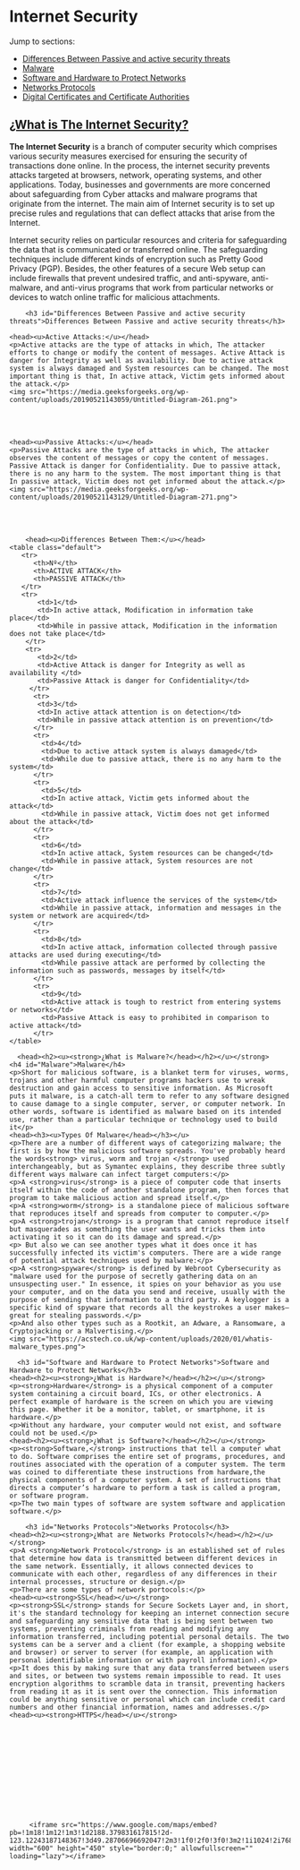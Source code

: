 
  <html>
   <head> 
     <meta charset="utf-8">
     <title>Internet Security</title>
   </head>
    <h1>Internet Security</h1> 
	  
<p>Jump to sections: 
     <ul>   
		<li><a href="#Differences Between Passive and active security threats">Differences Between Passive and active security threats</a></li>
                <li><a href="#Malware">Malware</a></li>
		<li><a href="#Software and Hardware to Protect Networks">Software and Hardware to Protect Networks</a></li>
		<li><a href="#Networks Protocols">Networks Protocols</a></li>
		<li><a href="#Digital Certificates and Certificate Authorities">Digital Certificates and Certificate Authorities</a></li>
     </ul>
  </p>
	<head><h2><u><strong> ¿What is The Internet Security?</strong></u></h2></head>
	<p><strong>The Internet Security</strong> is a branch of computer security which comprises various security measures exercised for ensuring the security of transactions done online. In the process, the internet security prevents attacks targeted at browsers, network, operating systems, and other applications. Today, businesses and governments are more concerned about safeguarding from Cyber attacks and malware programs that originate from the internet. The main aim of Internet security is to set up precise rules and regulations that can deflect attacks that arise from the Internet.  </p>
	<p>Internet security relies on particular resources and criteria for safeguarding the data that is communicated or transferred online. The safeguarding techniques include different kinds of encryption such as Pretty Good Privacy (PGP). Besides, the other features of a secure Web setup can include firewalls that prevent undesired traffic, and anti-spyware, anti-malware, and anti-virus programs that work from particular networks or devices to watch online traffic for malicious attachments.</p>
	
        <h3 id="Differences Between Passive and active security threats">Differences Between Passive and active security threats</h3>
	
	<head><u>Active Attacks:</u></head>
	<p>Active attacks are the type of attacks in which, The attacker efforts to change or modify the content of messages. Active Attack is danger for Integrity as well as availability. Due to active attack system is always damaged and System resources can be changed. The most important thing is that, In active attack, Victim gets informed about the attack.</p>
	<img src="https://media.geeksforgeeks.org/wp-content/uploads/20190521143059/Untitled-Diagram-261.png">
<br></br>
	
	<head><u>Passive Attacks:</u></head>
	<p>Passive Attacks are the type of attacks in which, The attacker observes the content of messages or copy the content of messages. Passive Attack is danger for Confidentiality. Due to passive attack, there is no any harm to the system. The most important thing is that In passive attack, Victim does not get informed about the attack.</p>
	<img src="https://media.geeksforgeeks.org/wp-content/uploads/20190521143129/Untitled-Diagram-271.png">
<br></br>

        <head><u>Differences Between Them:</u></head>
    <table class="default">
	   <tr>
	      <th>Nº</th>
		  <th>ACTIVE ATTACK</th>
		  <th>PASSIVE ATTACK</th>
	   </tr>
	   <tr>
	       <td>1</td>
	       <td>In active attack, Modification in information take place</td>
		   <td>While in passive attack, Modification in the information does not take place</td>
		</tr>
		<tr>
		   <td>2</td>
	       <td>Active Attack is danger for Integrity as well as availability </td>
		   <td>Passive Attack is danger for Confidentiality</td>
		 </tr>
		  <tr>
		   <td>3</td>
		   <td>In active attack attention is on detection</td>
		   <td>While in passive attack attention is on prevention</td>
		  </tr>
		  <tr>
		    <td>4</td>
			<td>Due to active attack system is always damaged</td>
			<td>While due to passive attack, there is no any harm to the system</td>
		  </tr>
		  <tr>
		    <td>5</td>
			<td>In active attack, Victim gets informed about the attack</td>
			<td>While in passive attack, Victim does not get informed about the attack</td>
		  </tr>
		  <tr>
		    <td>6</td>
			<td>In active attack, System resources can be changed</td>
			<td>While in passive attack, System resources are not change</td>
		  </tr>
		  <tr>
		    <td>7</td>
			<td>Active attack influence the services of the system</td>
			<td>While in passive attack, information and messages in the system or network are acquired</td>
		  </tr>
		  <tr>
		    <td>8</td>
			<td>In active attack, information collected through passive attacks are used during executing</td>
			<td>While passive attack are performed by collecting the information such as passwords, messages by itself</td>
		  </tr>
		  <tr>
		    <td>9</td>
			<td>Active attack is tough to restrict from entering systems or networks</td>
			<td>Passive Attack is easy to prohibited in comparison to active attack</td>
		  </tr>
	</table>
	
	  <head><h2><u><strong>¿What is Malware?</head></h2></u></strong>
	<h4 id="Malware">Malware</h4>
	<p>Short for malicious software, is a blanket term for viruses, worms, trojans and other harmful computer programs hackers use to wreak destruction and gain access to sensitive information. As Microsoft puts it malware, is a catch-all term to refer to any software designed to cause damage to a single computer, server, or computer network. In other words, software is identified as malware based on its intended use, rather than a particular technique or technology used to build it</p>
	<head><h3><u>Types Of Malware</head></h3></u>
	<p>There are a number of different ways of categorizing malware; the first is by how the malicious software spreads. You've probably heard the words<strong> virus, worm and trojan </strong> used interchangeably, but as Symantec explains, they describe three subtly different ways malware can infect target computers:</p>
	<p>A <strong>virus</strong> is a piece of computer code that inserts itself within the code of another standalone program, then forces that program to take malicious action and spread itself.</p>
	<p>A <strong>worm</strong> is a standalone piece of malicious software that reproduces itself and spreads from computer to computer.</p>
    <p>A <strong>trojan</strong> is a program that cannot reproduce itself but masquerades as something the user wants and tricks them into activating it so it can do its damage and spread.</p>
    <p> But also we can see another types what it does once it has successfully infected its victim's computers. There are a wide range of potential attack techniques used by malware:</p>
	<p>A <strong>spyware</strong> is defined by Webroot Cybersecurity as "malware used for the purpose of secretly gathering data on an unsuspecting user." In essence, it spies on your behavior as you use your computer, and on the data you send and receive, usually with the purpose of sending that information to a third party. A keylogger is a specific kind of spyware that records all the keystrokes a user makes—great for stealing passwords.</p>
	<p>And also other types such as a Rootkit, an Adware, a Ransomware, a Cryptojacking or a Malvertising.</p>
	<img src="https://acstech.co.uk/wp-content/uploads/2020/01/whatis-malware_types.png">
	  
	  <h3 id="Software and Hardware to Protect Networks">Software and Hardware to Protect Networks</h3>
	<head><h2><u><strong>¿What is Hardware?</head></h2></u></strong>
	<p><strong>Hardware</strong> is a physical component of a computer system containing a circuit board, ICs, or other electronics. A perfect example of hardware is the screen on which you are viewing this page. Whether it be a monitor, tablet, or smartphone, it is hardware.</p>
	<p>Without any hardware, your computer would not exist, and software could not be used.</p>
	<head><h2><u><strong>¿What is Software?</head></h2></u></strong>
	<p><strong>Software,</strong> instructions that tell a computer what to do. Software comprises the entire set of programs, procedures, and routines associated with the operation of a computer system. The term was coined to differentiate these instructions from hardware,the physical components of a computer system. A set of instructions that directs a computer’s hardware to perform a task is called a program, or software program. 
	<p>The two main types of software are system software and application software.</p>

        <h3 id="Networks Protocols">Networks Protocols</h3>
	<head><h2><u><strong>¿What are Networks Protocols?</head></h2></u></strong>
	<p>A <strong>Network Protocol</strong> is an established set of rules that determine how data is transmitted between different devices in the same network. Essentially, it allows connected devices to communicate with each other, regardless of any differences in their internal processes, structure or design.</p>
	<p>There are some types of network portocols:</p>
	<head><u><strong>SSL</head></u></strong>
	<p><strong>SSL</strong> stands for Secure Sockets Layer and, in short, it's the standard technology for keeping an internet connection secure and safeguarding any sensitive data that is being sent between two systems, preventing criminals from reading and modifying any information transferred, including potential personal details. The two systems can be a server and a client (for example, a shopping website and browser) or server to server (for example, an application with personal identifiable information or with payroll information).</p>
	<p>It does this by making sure that any data transferred between users and sites, or between two systems remain impossible to read. It uses encryption algorithms to scramble data in transit, preventing hackers from reading it as it is sent over the connection. This information could be anything sensitive or personal which can include credit card numbers and other financial information, names and addresses.</p>
	<head><u><strong>HTTPS</head></u></strong>













         <iframe src="https://www.google.com/maps/embed?pb=!1m18!1m12!1m3!1d2188.379831617815!2d-123.12243187148367!3d49.28706696692047!2m3!1f0!2f0!3f0!3m2!1i1024!2i768!4f13.1!3m3!1m2!1s0x54867181774fda27%3A0xb625bc17ce05f9db!2sAbsolute%20Software!5e0!3m2!1ses!2ses!4v1618555908836!5m2!1ses!2ses" width="600" height="450" style="border:0;" allowfullscreen="" loading="lazy"></iframe>
</html>
